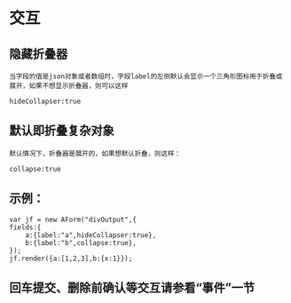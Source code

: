# 交互

## 隐藏折叠器

    当字段的值是json对象或者数组时，字段label的左侧默认会显示一个三角形图标用于折叠或展开，如果不想显示折叠器，则可以这样

    hideCollapser:true

## 默认即折叠复杂对象

    默认情况下，折叠器是展开的，如果想默认折叠，则这样：

    collapse:true



## 示例：

    var jf = new AForm("divOutput",{
    fields:{
        a:{label:"a",hideCollapser:true},
        b:{label:"b",collapse:true},
    });
    jf.render({a:[1,2,3],b:{x:1}});

## 回车提交、删除前确认等交互请参看“事件”一节
